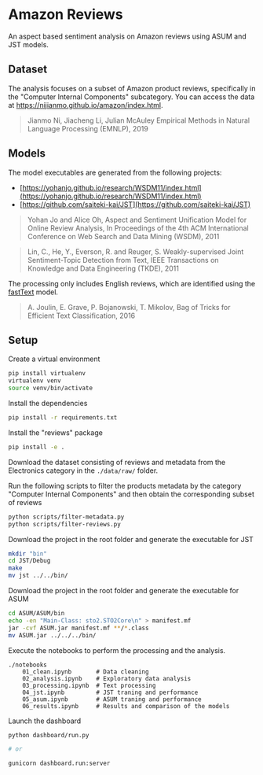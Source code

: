 # Amazon Reviews

An aspect based sentiment analysis on Amazon reviews using ASUM and JST models.

## Dataset

The analysis focuses on a subset of Amazon product reviews, specifically in the "Computer Internal Components"
subcategory. You can access the data at https://nijianmo.github.io/amazon/index.html.

> Jianmo Ni, Jiacheng Li, Julian McAuley Empirical Methods in Natural Language Processing (EMNLP), 2019

## Models

The model executables are generated from the following projects:

- [https://yohanjo.github.io/research/WSDM11/index.html](https://yohanjo.github.io/research/WSDM11/index.html)
- [https://github.com/saiteki-kai/JST](https://github.com/saiteki-kai/JST)

> Yohan Jo and Alice Oh, Aspect and Sentiment Unification Model for Online Review Analysis, In Proceedings of the 4th
> ACM International Conference on Web Search and Data Mining (WSDM), 2011

> Lin, C., He, Y., Everson, R. and Reuger, S. Weakly-supervised Joint Sentiment-Topic Detection from Text, IEEE
> Transactions on Knowledge and Data Engineering (TKDE), 2011

The processing only includes English reviews, which are identified using
the [fastText](https://fasttext.cc/docs/en/language-identification.html) model.

> A. Joulin, E. Grave, P. Bojanowski, T. Mikolov, Bag of Tricks for Efficient Text Classification, 2016

## Setup

Create a virtual environment

```bash
pip install virtualenv
virtualenv venv
source venv/bin/activate
```

Install the dependencies

```bash
pip install -r requirements.txt
```

Install the "reviews" package

```bash
pip install -e .
```

Download the dataset consisting of reviews and metadata from the Electronics category in the `./data/raw/` folder.

Run the following scripts to filter the products metadata by the category "Computer Internal Components" and
then obtain the corresponding subset of reviews

```bash
python scripts/filter-metadata.py
python scripts/filter-reviews.py 
```

Download the project in the root folder and generate the executable for JST

```bash
mkdir "bin"
cd JST/Debug
make
mv jst ../../bin/
```

Download the project in the root folder and generate the executable for ASUM

```bash
cd ASUM/ASUM/bin
echo -en "Main-Class: sto2.STO2Core\n" > manifest.mf
jar -cvf ASUM.jar manifest.mf **/*.class
mv ASUM.jar ../../../bin/
```

Execute the notebooks to perform the processing and the analysis.

```
./notebooks
    01_clean.ipynb       # Data cleaning
    02_analysis.ipynb    # Exploratory data analysis
    03_processing.ipynb  # Text processing
    04_jst.ipynb         # JST traning and performance
    05_asum.ipynb        # ASUM traning and performance
    06_results.ipynb     # Results and comparison of the models
```

Launch the dashboard

```bash
python dashboard/run.py

# or 

gunicorn dashboard.run:server
```
